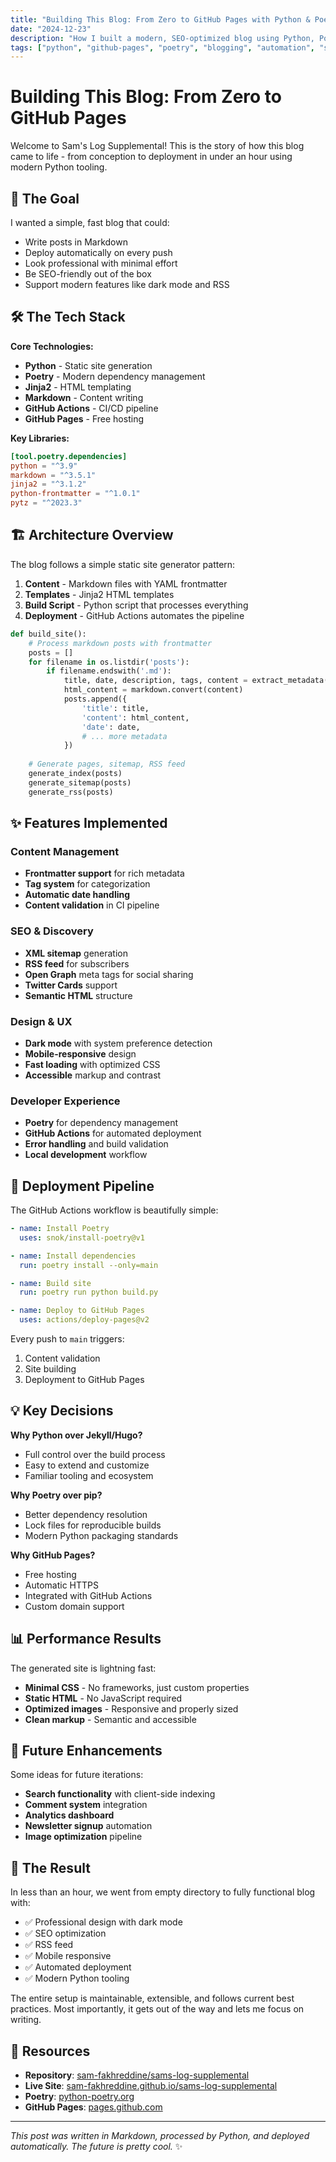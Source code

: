 ```yaml
---
title: "Building This Blog: From Zero to GitHub Pages with Python & Poetry"
date: "2024-12-23"
description: "How I built a modern, SEO-optimized blog using Python, Poetry, GitHub Actions, and GitHub Pages - complete with dark mode and RSS feeds."
tags: ["python", "github-pages", "poetry", "blogging", "automation", "seo"]
---
```


# Building This Blog: From Zero to GitHub Pages

Welcome to Sam's Log Supplemental! This is the story of how this blog came to life - from conception to deployment in under an hour using modern Python tooling.

## 🎯 The Goal

I wanted a simple, fast blog that could:

- Write posts in Markdown
- Deploy automatically on every push
- Look professional with minimal effort
- Be SEO-friendly out of the box
- Support modern features like dark mode and RSS

## 🛠️ The Tech Stack

**Core Technologies:**

- **Python** - Static site generation
- **Poetry** - Modern dependency management
- **Jinja2** - HTML templating
- **Markdown** - Content writing
- **GitHub Actions** - CI/CD pipeline
- **GitHub Pages** - Free hosting

**Key Libraries:**

```toml
[tool.poetry.dependencies]
python = "^3.9"
markdown = "^3.5.1"
jinja2 = "^3.1.2"
python-frontmatter = "^1.0.1"
pytz = "^2023.3"
```

## 🏗️ Architecture Overview

The blog follows a simple static site generator pattern:

1. **Content** - Markdown files with YAML frontmatter
2. **Templates** - Jinja2 HTML templates
3. **Build Script** - Python script that processes everything
4. **Deployment** - GitHub Actions automates the pipeline

```python
def build_site():
    # Process markdown posts with frontmatter
    posts = []
    for filename in os.listdir('posts'):
        if filename.endswith('.md'):
            title, date, description, tags, content = extract_metadata(filepath)
            html_content = markdown.convert(content)
            posts.append({
                'title': title,
                'content': html_content,
                'date': date,
                # ... more metadata
            })
    
    # Generate pages, sitemap, RSS feed
    generate_index(posts)
    generate_sitemap(posts)
    generate_rss(posts)
```

## ✨ Features Implemented

### Content Management

- **Frontmatter support** for rich metadata
- **Tag system** for categorization
- **Automatic date handling**
- **Content validation** in CI pipeline

### SEO & Discovery

- **XML sitemap** generation
- **RSS feed** for subscribers
- **Open Graph** meta tags for social sharing
- **Twitter Cards** support
- **Semantic HTML** structure

### Design & UX

- **Dark mode** with system preference detection
- **Mobile-responsive** design
- **Fast loading** with optimized CSS
- **Accessible** markup and contrast

### Developer Experience

- **Poetry** for dependency management
- **GitHub Actions** for automated deployment
- **Error handling** and build validation
- **Local development** workflow

## 🚀 Deployment Pipeline

The GitHub Actions workflow is beautifully simple:

```yaml
- name: Install Poetry
  uses: snok/install-poetry@v1

- name: Install dependencies
  run: poetry install --only=main

- name: Build site
  run: poetry run python build.py

- name: Deploy to GitHub Pages
  uses: actions/deploy-pages@v2
```

Every push to `main` triggers:

1. Content validation
2. Site building
3. Deployment to GitHub Pages

## 💡 Key Decisions

**Why Python over Jekyll/Hugo?**

- Full control over the build process
- Easy to extend and customize
- Familiar tooling and ecosystem

**Why Poetry over pip?**

- Better dependency resolution
- Lock files for reproducible builds
- Modern Python packaging standards

**Why GitHub Pages?**

- Free hosting
- Automatic HTTPS
- Integrated with GitHub Actions
- Custom domain support

## 📊 Performance Results

The generated site is lightning fast:

- **Minimal CSS** - No frameworks, just custom properties
- **Static HTML** - No JavaScript required
- **Optimized images** - Responsive and properly sized
- **Clean markup** - Semantic and accessible

## 🔮 Future Enhancements

Some ideas for future iterations:

- **Search functionality** with client-side indexing
- **Comment system** integration
- **Analytics dashboard**
- **Newsletter signup** automation
- **Image optimization** pipeline

## 🎉 The Result

In less than an hour, we went from empty directory to fully functional blog with:

- ✅ Professional design with dark mode
- ✅ SEO optimization
- ✅ RSS feed
- ✅ Mobile responsive
- ✅ Automated deployment
- ✅ Modern Python tooling

The entire setup is maintainable, extensible, and follows current best practices. Most importantly, it gets out of the way and lets me focus on writing.

## 🔗 Resources

- **Repository**: [sam-fakhreddine/sams-log-supplemental](https://github.com/sam-fakhreddine/sams-log-supplemental)
- **Live Site**: [sam-fakhreddine.github.io/sams-log-supplemental](https://sam-fakhreddine.github.io/sams-log-supplemental)
- **Poetry**: [python-poetry.org](https://python-poetry.org)
- **GitHub Pages**: [pages.github.com](https://pages.github.com)

---

*This post was written in Markdown, processed by Python, and deployed automatically. The future is pretty cool.* ✨
